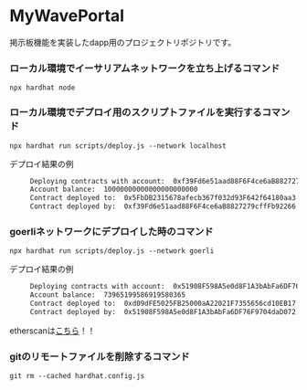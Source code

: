 # MyWavePortal
掲示板機能を実装したdapp用のプロジェクトリポジトリです。

### ローカル環境でイーサリアムネットワークを立ち上げるコマンド
 `npx hardhat node`

### ローカル環境でデプロイ用のスクリプトファイルを実行するコマンド
 `npx hardhat run scripts/deploy.js --network localhost`

 デプロイ結果の例
 ```cmd
      Deploying contracts with account:  0xf39Fd6e51aad88F6F4ce6aB8827279cffFb92266
      Account balance:  10000000000000000000000
      Contract deployed to:  0x5FbDB2315678afecb367f032d93F642f64180aa3
      Contract deployed by:  0xf39Fd6e51aad88F6F4ce6aB8827279cffFb92266
 ```
### goerliネットワークにデプロイした時のコマンド
 `npx hardhat run scripts/deploy.js --network goerli`

 デプロイ結果の例
 ```cmd
      Deploying contracts with account:  0x51908F598A5e0d8F1A3bAbFa6DF76F9704daD072
      Account balance:  73965199586919580365
      Contract deployed to:  0xd09dFE5025FB25000aA22021F7355656cd10EB17
      Contract deployed by:  0x51908F598A5e0d8F1A3bAbFa6DF76F9704daD072
 ```

 etherscanは<a href="https://goerli.etherscan.io/address/0x3b3eDEC2866B0b165d9dC5Fb09d9AD1B743FbeBF">こちら</a>！！

 ### gitのリモートファイルを削除するコマンド
  `git rm --cached hardhat.config.js`

